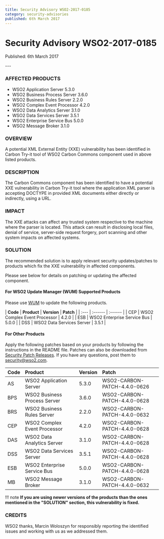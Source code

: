 ```yaml
---
title: Security Advisory WSO2-2017-0185
category: security-advisories
published: 6th March 2017
---
```


# Security Advisory WSO2-2017-0185

<p class="doc-version">Published: 6th March 2017</p>
---

### AFFECTED PRODUCTS
* WSO2 Application Server 5.3.0
* WSO2 Business Process Server 3.6.0
* WSO2 Business Rules Server 2.2.0
* WSO2 Complex Event Processor 4.2.0
* WSO2 Data Analytics Server 3.1.0
* WSO2 Data Services Server 3.5.1
* WSO2 Enterprise Service Bus 5.0.0
* WSO2 Message Broker 3.1.0


### OVERVIEW
A potential XML External Entity (XXE) vulnerability has been identified in Carbon Try-it tool of WSO2 Carbon Commons component used in above listed products.


### DESCRIPTION
The Carbon Commons component has been identified to have a potential XXE vulnerability in Carbon Try-it tool where the application XML parser is accepting DOCTYPE in provided XML documents either directly or indirectly, using a URL.


### IMPACT
The XXE attacks can affect any trusted system respective to the machine where the parser is located. This attack can result in disclosing local files, denial of service, server-side request forgery, port scanning and other system impacts on affected systems.


### SOLUTION
The recommended solution is to apply relevant security updates/patches to products which fix the XXE vulnerability in affected components.

Please see below for details on patching or updating the affected component.

#### For WSO2 Update Manager (WUM) Supported Products
Please use [WUM](https://wso2.com/updates/wum/) to update the following products.


| **Code** | **Product**          | **Version** | **Patch**                    |
| :--- | :------ | :------ |
| CEP | WSO2 Complex Event Processor | 4.2.0 |
| ESB | WSO2 Enterprise Service Bus | 5.0.0 |
| DSS | WSO2 Data Services Server | 3.5.1 |


#### For Other Products
Apply the following patches based on your products by following the instructions in the README file. Patches can also be downloaded from [Security Patch Releases](https://wso2.com/security-patch-releases/). If you have any questions, post them to <security@wso2.com>.


| Code | Product | Version | Patch | 
| :--- | :------ | :------ | :---- |
| AS | WSO2 Application Server | 5.3.0 | WSO2-CARBON-PATCH-4.4.0-0626 |
| BPS | WSO2 Business Process Server | 3.6.0 | WSO2-CARBON-PATCH-4.4.0-0628 |
| BRS | WSO2 Business Rules Server | 2.2.0 | WSO2-CARBON-PATCH-4.4.0-0632 |
| CEP | WSO2 Complex Event Processor | 4.2.0 | WSO2-CARBON-PATCH-4.4.0-0628 |
| DAS | WSO2 Data Analytics Server | 3.1.0 | WSO2-CARBON-PATCH-4.4.0-0628 |
| DSS | WSO2 Data Services Server | 3.5.1 | WSO2-CARBON-PATCH-4.4.0-0628 |
| ESB | WSO2 Enterprise Service Bus | 5.0.0 | WSO2-CARBON-PATCH-4.4.0-0628 |
| MB | WSO2 Message Broker | 3.1.0 | WSO2-CARBON-PATCH-4.4.0-0632 | 


!!! note
    **If you are using newer versions of the products than the ones mentioned in the "SOLUTION" section, this vulnerability is fixed.**


### CREDITS
WSO2 thanks, Marcin Woloszyn for responsibly reporting the identified issues and working with us as we addressed them.
